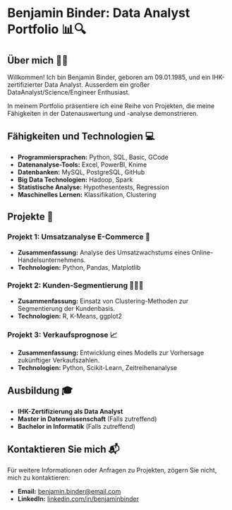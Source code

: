 # Benjamin Binder: Data Analyst Portfolio 📊🔍

## Über mich 🙋‍♂️

Willkommen! Ich bin Benjamin Binder, geboren am 09.01.1985, und ein IHK-zertifizierter Data Analyst.
Ausserdem ein großer DataAnalyst/Science/Engineer Enthusiast.

In meinem Portfolio präsentiere ich eine Reihe von Projekten, die meine Fähigkeiten in der Datenauswertung und -analyse demonstrieren.

## Fähigkeiten und Technologien 💻

- **Programmiersprachen:** Python, SQL, Basic, GCode
- **Datenanalyse-Tools:** Excel, PowerBI, Knime
- **Datenbanken:** MySQL, PostgreSQL, GitHub
- **Big Data Technologien:** Hadoop, Spark
- **Statistische Analyse:** Hypothesentests, Regression
- **Maschinelles Lernen:** Klassifikation, Clustering

## Projekte 📁

### Projekt 1: Umsatzanalyse E-Commerce 🛒

- **Zusammenfassung:** Analyse des Umsatzwachstums eines Online-Handelsunternehmens.
- **Technologien:** Python, Pandas, Matplotlib

### Projekt 2: Kunden-Segmentierung 🧑‍🤝‍🧑

- **Zusammenfassung:** Einsatz von Clustering-Methoden zur Segmentierung der Kundenbasis.
- **Technologien:** R, K-Means, ggplot2

### Projekt 3: Verkaufsprognose 📈

- **Zusammenfassung:** Entwicklung eines Modells zur Vorhersage zukünftiger Verkaufszahlen.
- **Technologien:** Python, Scikit-Learn, Zeitreihenanalyse

## Ausbildung 🎓

- **IHK-Zertifizierung als Data Analyst**
- **Master in Datenwissenschaft** (Falls zutreffend)
- **Bachelor in Informatik** (Falls zutreffend)

## Kontaktieren Sie mich 📬

Für weitere Informationen oder Anfragen zu Projekten, zögern Sie nicht, mich zu kontaktieren:

- **Email:** [benjamin.binder@email.com](mailto:benjamin.binder@email.com)
- **LinkedIn:** [linkedin.com/in/benjaminbinder](https://linkedin.com/in/benjaminbinder)



